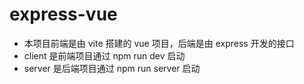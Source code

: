# express-vue

- 本项目前端是由 vite 搭建的 vue 项目，后端是由 express 开发的接口
- client 是前端项目通过 npm run dev 启动
- server 是后端项目通过 npm run server 启动
